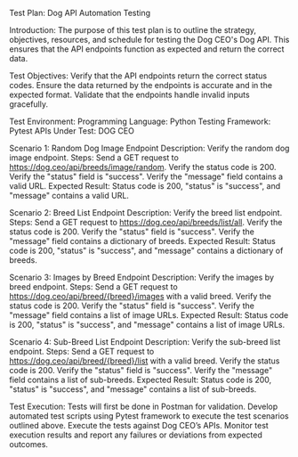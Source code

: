 Test Plan: 
Dog API Automation Testing

Introduction:
The purpose of this test plan is to outline the strategy, objectives, resources, and schedule for testing the Dog CEO's Dog API. 
This ensures that the API endpoints function as expected and return the correct data.

Test Objectives:
Verify that the API endpoints return the correct status codes.
Ensure the data returned by the endpoints is accurate and in the expected format.
Validate that the endpoints handle invalid inputs gracefully.

Test Environment:
Programming Language: Python
Testing Framework: Pytest
APIs Under Test: DOG CEO

Scenario 1:  Random Dog Image Endpoint
Description: Verify the random dog image endpoint.
Steps:
Send a GET request to https://dog.ceo/api/breeds/image/random.
Verify the status code is 200.
Verify the "status" field is "success".
Verify the "message" field contains a valid URL.
Expected Result: Status code is 200, "status" is "success", and "message" contains a valid URL.

Scenario 2: Breed List Endpoint
Description: Verify the breed list endpoint.
Steps:
Send a GET request to https://dog.ceo/api/breeds/list/all.
Verify the status code is 200.
Verify the "status" field is "success".
Verify the "message" field contains a dictionary of breeds.
Expected Result: Status code is 200, "status" is "success", and "message" contains a dictionary of breeds.

Scenario 3:  Images by Breed Endpoint
Description: Verify the images by breed endpoint.
Steps:
Send a GET request to https://dog.ceo/api/breed/{breed}/images with a valid breed.
Verify the status code is 200.
Verify the "status" field is "success".
Verify the "message" field contains a list of image URLs.
Expected Result: Status code is 200, "status" is "success", and "message" contains a list of image URLs.

Scenario 4: Sub-Breed List Endpoint
Description: Verify the sub-breed list endpoint.
Steps:
Send a GET request to https://dog.ceo/api/breed/{breed}/list with a valid breed.
Verify the status code is 200.
Verify the "status" field is "success".
Verify the "message" field contains a list of sub-breeds.
Expected Result: Status code is 200, "status" is "success", and "message" contains a list of sub-breeds.

Test Execution:
Tests will first be done in Postman for validation.
Develop automated test scripts using Pytest framework to execute the test scenarios outlined above.
Execute the tests against Dog CEO’s APIs.
Monitor test execution results and report any failures or deviations from expected outcomes.
